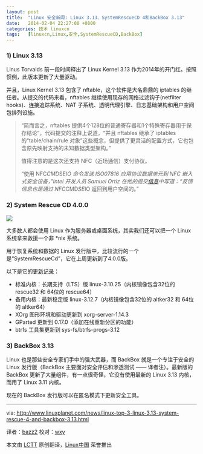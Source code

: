```yaml
---
layout: post
title:	"Linux 安全新闻: Linux 3.13、SystemRescueCD 4和BackBox 3.13"
date:	2014-02-04 22:27:00 +0800 
categories:	技术 linuxcn 
tags:	[linuxcn,Linux,安全,SystemRescueCD,BackBox]
---
```



### 1) Linux 3.13


Linus Torvalds 前一段时间释出了 Linux Kernel 3.13 作为2014年的开门红。按照惯例，此版本更新了大量驱动。


并且，Linux Kernel 3.13 包含了 nftable，这个软件是大名鼎鼎的 iptables 的继任者。从提交的代码来看，nftables 继续使用现存的网络过滤钩子(netfilter hooks)、连接追踪系统、NAT 子系统、透明代理引擎、日志基础架构和用户空间包排列设施。



> 
> “简而言之，nftables 提供4个128位的普通寄存器和1个特殊寄存器用于保存结论”，代码提交的注释上说道，“并且 nftables 继承了 iptables 的“table/chain/rule 对象”这些概念，但提供了更灵活的配置方式，它也包含原先映射支持的未知数据类型架构。”
> 
> 
> 值得注意的是这次还支持 NFC（近场通信）支付协议。
> 
> 
> “使用 NFC*CMD*SE*IO 命令发送 ISO07816 应用协议数据单元到 NFC 嵌入式安全设备，”Intel 开发人员 Samuel Ortiz 在他的提交[信息](http://git.kernel.org/cgit/linux/kernel/git/torvalds/linux.git/commit/?id=5ce3f32b5264b337bfd13a780452a17705307725)中写道：“反馈信息也是通过 NFC*CMD*SE*IO 返回到用户空间的。”
> 
> 
> 


### 2) System Rescue CD 4.0.0


![](/Asserts/Images//attachment/album/201402/04/222556jsmfkzjnmfsjmbjl.jpeg)


大多数人都会使用 Linux 作为服务器或桌面系统，其实我们还可以把一个 Linux 系统拿来救援一个非 \*nix 系统。


用于恢复系统和数据的 Linux 发行版中，比较流行的一个是“SystemRescueCd”，它在上周更新到了4.0.0版。


以下是它的[更新记录](http://www.sysresccd.org/Changes-x86)：


* 标准内核：长期支持（LTS）版 linux-3.10.25（内核镜像包含32位的 rescue32 和 64位的 rescue64）
* 备用内核：最新稳定版 linux-3.12.7（内核镜像包含32位的 altker32 和 64位的 altker64）
* XOrg 图形环境和驱动更新到 xorg-server-1.14.3
* GParted 更新到 0.17.0（添加在线重新分区的功能）
* btrfs 工具集更新到 sys-fs/btrfs-progs-3.12


### 3) BackBox 3.13


Linux 也是那些安全专家们手中的强大武器，而 BackBox 就是一个专注于安全的 Linux 发行版（BackBox 主要面对安全评估和渗透测试 —— 译者注）。最新版的 BackBox 更新了大量组件，有一点很奇怪，它没有使用最新的 Linux 3.13 内核，而用了 Linux 3.11 内核。


现在的 BackBox 发行版可以在匿名模式下更新安全工具。




---


via: <http://www.linuxplanet.com/news/linux-top-3-linux-3.13-system-rescue-4-and-backbox-3.13.html>


译者：[bazz2](https://github.com/bazz2) 校对：[wxy](https://github.com/wxy)


本文由 [LCTT](https://github.com/LCTT/TranslateProject) 原创翻译，[Linux中国](http://linux.cn/) 荣誉推出
